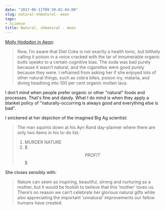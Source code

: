```yaml
---
date: "2017-06-11T09:30:02-04:00"
slug: natural-shmatural--aeon
tags:
- Science
title: Natural, shmatural - Aeon
---
```


[Molly Hodgdon in Aeon](https://aeon.co/essays/mother-nature-might-be-lovely-but-moral-she-is-not):

> Now, I’m aware that Diet Coke is not exactly a health tonic, but blithely
> calling it poison in a voice cracked with the tar of innumerable organic butts
> speaks to a certain cognitive bias. The soda was bad purely because it wasn’t
> natural, and the cigarettes were good purely because they were. I refrained
> from asking her if she enjoyed lots of other natural things, such as cobra
> bites, poison ivy, malaria, and diving headlong into 100 per cent organic
> molten lava.

I don't mind when people prefer organic or other "natural" foods and processes.
That's fine and dandy. What I do mind is when they apply a blanket policy of
"naturally-occurring is always good and everything else is bad". 

I snickered at her depiction of the imagined Big Ag scientist: 

> The man squints down at his Ayn Rand day-planner where there are only two
> items in his to-do list:
> 
> 1. MURDER NATURE
> 2. $$$ PROFIT $$$

She closes sensibly with:

> Nature can seem as inspiring, beautiful, strong and nurturing as a mother, but
> it would be foolish to believe that this ‘mother’ loves us. There’s no reason
> we can’t celebrate her glorious natural gifts while also appreciating the
> important ‘unnatural’ improvements our fellow humans have created.

